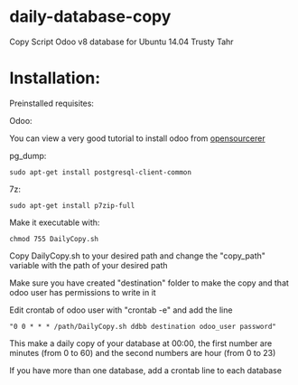 # daily-database-copy

Copy Script Odoo v8 database for Ubuntu 14.04 Trusty Tahr

# Installation:

Preinstalled requisites:

Odoo:

You can view a very good tutorial to install odoo from <a href="http://www.theopensourcerer.com/2014/09/how-to-install-openerp-odoo-8-on-ubuntu-server-14-04-lts">opensourcerer </a>

pg_dump:

    sudo apt-get install postgresql-client-common

7z:

    sudo apt-get install p7zip-full

Make it executable with:

    chmod 755 DailyCopy.sh

Copy DailyCopy.sh to your desired path and change the "copy_path" variable with the path of your desired path

Make sure you have created "destination" folder to make the copy and that odoo user has permissions to write in it

Edit crontab of odoo user with "crontab -e" and add the line

    "0 0 * * * /path/DailyCopy.sh ddbb destination odoo_user password"  

This make a daily copy of your database at 00:00, the first number are minutes (from 0 to 60) and the second numbers are hour (from 0 to 23)

If you have more than one database, add a crontab line to each database

